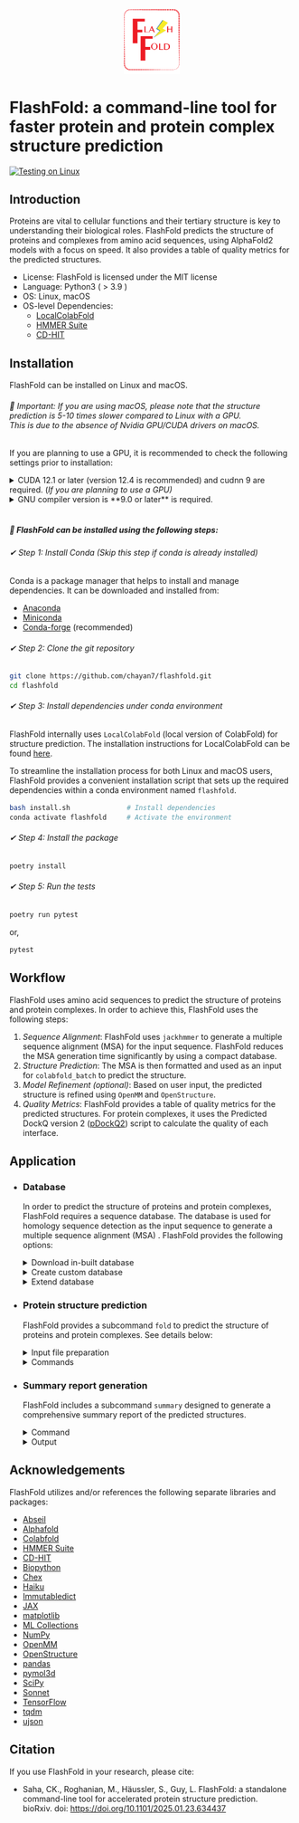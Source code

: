 <p align="center">
  <img src="https://github.com/chayan7/flashfold/blob/main/logo/flashfold.png" alt="Logo" width="100">
</p>

# FlashFold: a command-line tool for faster protein and protein complex structure prediction


[![Testing on Linux](https://github.com/chayan7/flashfold/actions/workflows/testing-on-linux.yml/badge.svg?event=push)](https://github.com/chayan7/flashfold/actions/workflows/testing-on-linux.yml)

## Introduction

Proteins are vital to cellular functions and their tertiary structure is key to understanding their biological roles. 
FlashFold predicts the structure of proteins and complexes from amino acid sequences, using AlphaFold2 models with 
a focus on speed. It also provides a table of quality metrics for the predicted structures.

- License: FlashFold is licensed under the MIT license
- Language: Python3 ( > 3.9 )
- OS: Linux, macOS
- OS-level Dependencies: 
  - [LocalColabFold](https://github.com/YoshitakaMo/localcolabfold)
  - [HMMER Suite](http://eddylab.org/software/hmmer)
  - [CD-HIT](https://github.com/weizhongli/cdhit)

## Installation

FlashFold can be installed on Linux and macOS. 

###### 🚨 *Important: If you are using macOS, please note that the structure prediction is 5-10 times slower compared to Linux with a GPU. <br> This is due to the absence of Nvidia GPU/CUDA drivers on macOS.*

If you are planning to use a GPU, it is recommended to check the following settings prior to installation:

<details> <summary> CUDA 12.1 or later (version 12.4 is recommended) and cudnn 9 are required. 
(<i>If you are planning to use a GPU)</i></summary>

- You can check the CUDA version using the following command: 

  ```sh
  nvcc --version
  ```

- DO N🚫T use `nvidia-smi` to check the version. ❌ <br> ✔️ See 
[NVIDIA CUDA Installation Guide for Linux](https://docs.nvidia.com/cuda/cuda-installation-guide-linux/index.html) if 
you haven't installed it.

</details> 

<details> <br><summary> GNU compiler version is **9.0 or later** is required. </summary>

- You can check the GNU compiler version using the following command:
  ```sh
  gcc --version
  ```
  💡 If the version is 8.5.0 or older (e.g. CentOS 7, Rocky/Almalinux 8, etc.), install a new one and add `PATH` to it.

</details>
<br>

##### 📌 FlashFold can be installed using the following steps:

###### ✔ Step 1: Install Conda (*Skip this step if conda is already installed*)

Conda is a package manager that helps to install and manage dependencies. It can be downloaded and installed from:

- [Anaconda](https://www.anaconda.com/products/distribution) 
- [Miniconda](https://docs.conda.io/en/latest/miniconda.html) 
- [Conda-forge](https://conda-forge.org/) (recommended)

###### ✔ Step 2: Clone the git repository
  ```sh
  git clone https://github.com/chayan7/flashfold.git
  cd flashfold
  ```

###### ✔ Step 3: Install dependencies under conda environment

FlashFold internally uses `LocalColabFold` (local version of ColabFold) for structure prediction. 
The installation instructions for LocalColabFold can be found [here](https://github.com/YoshitakaMo/localcolabfold). 

To streamline the installation process for both Linux and macOS users, FlashFold provides a convenient installation 
script that sets up the required dependencies within a conda environment named `flashfold`.

  ```sh
  bash install.sh              # Install dependencies
  conda activate flashfold     # Activate the environment
  ```

###### ✔ Step 4: Install the package
  ```sh
  poetry install
  ```

###### ✔ Step 5: Run the tests
  ```sh
  poetry run pytest
  ```
  or, 
  ```sh
  pytest
  ```

## Workflow

FlashFold uses amino acid sequences to predict the structure of proteins and protein complexes. In order to achieve this,
FlashFold uses the following steps:

1. *Sequence Alignment*: FlashFold uses `jackhmmer` to generate a multiple sequence alignment (MSA) for the input 
sequence. FlashFold reduces the MSA generation time significantly by using a compact database.
2. *Structure Prediction*: The MSA is then formatted and used as an input for `colabfold_batch` to predict the structure.
3. *Model Refinement (optional)*: Based on user input, the predicted structure is refined using `OpenMM` and `OpenStructure`.
4. *Quality Metrics*: FlashFold provides a table of quality metrics for the predicted structures. For protein 
complexes, it uses the Predicted DockQ version 2 ([pDockQ2](https://doi.org/10.1093/bioinformatics/btad424)) script to 
calculate the quality of each interface.

## Application

- ###  Database
  In order to predict the structure of proteins and protein complexes, FlashFold requires a sequence database. The database
  is used for homology sequence detection as the input sequence to generate a multiple sequence alignment (MSA) . 
  FlashFold provides the following options:

  <details><summary>Download in-built database</summary>
  <br>
  FlashFold provides three in-built databases, that can be downloaded using the following command:
  
  ```sh
  flashfold download_db -i /path/to/database.json -o /path/to/downloaded_db/
  ```
  The `database.json` file can be found [here](https://github.com/chayan7/flashfold/blob/main/database.json). 
  User can avoid downloading a database by removing the database name and the download link in the json file.

  </details>
  <details><summary>Create custom database</summary>
  <br>
  FlashFold allows user to create custom database using the `create_db` subcommand. In this case, the input should be the 
  assembled genome data in [GenBank](https://www.ncbi.nlm.nih.gov/datasets/docs/v2/reference-docs/file-formats/annotation-files/about-ncbi-gbff/) format. 
  <br>In order to download the genome data from NCBI, FlashFold provides a convenient script `ncbi_data` that can be used as follows:<br><br>

    - For example, to download all the genbank files of <i>[Pseudomonas aeruginosa](https://www.ncbi.nlm.nih.gov/datasets/genome/?taxon=287&annotated_only=true&refseq_annotation=true)</i> 
    form NCBI RefSeq, the following command can be used:
  
      ```sh
      flashfold ncbi_data  -n "Pseudomonas aeruginosa" -f gbff -s refseq -o /path/to/genbank_file_dir/ 
      ```

    - Or, user can download the genbank files of particular genome of interest from NCBI using accession numbers as input, see
    [example](https://github.com/chayan7/flashfold/blob/main/test/input/others/assembly_accessions.txt).

      ```sh
      flashfold ncbi_data  -i /path/to/assembly_accessions.txt -f gbff -o /path/to/genbank_file_dir/
      ```
  Once the genbank files are downloaded, the custom database can be created using the `create_db` subcommand as follows:
    ```sh
    flashfold create_db -p /path/to/genbank_file_dir/ -o /path/to/custom_db/
    ```
  </details>
  <details><summary>Extend database</summary>
  <br>
  FlashFold allows user to update or extend the current database with new information.
  - If user would like to extend or update database_1 with the information from database_2, it is possible by 
  using the `extend_db` subcommand.

    ```sh
    flashfold extend_db -m /path/to/database_1 -n /path/to/database_2
    ```
     Note that, only the database_1 will be updated with the new information from database_2.

  - It is also possible to extend the current database directly with the new collection of genbank files, using 
  the `extend_db` subcommand. 
  
    ```sh
    flashfold extend_db -m /path/to/database_to_be_extended -g /path/to/genbank_file_dir/
    ```
  </details>

- ###  Protein structure prediction
    FlashFold provides a subcommand `fold` to predict the structure of proteins and protein complexes. See details below:
  
  <details><summary>Input file preparation</summary>
  <br>
  
  - FlashFold takes amino acid sequence in FASTA format as input. Also, it can take multiple FASTA files as input 
  when `--batch` is set. The input file should follow the following guidelines:
    - It is recommended to keep the file name short and readable. Avoid using special characters in the file name.
    - It should be noted that, when `--batch` is set, the file name will be used as a directory to store results 
    under user provided output directory. If any special characters are found `except "." or "_"` in the file name, 
    it will be replaced with `"_"`.
    - File extension should be `.fasta`.

  - Additionally, FlashFold can take A3M file as input. The A3M file preferably should be generated using `FlashFold` 
  itself using the `--only_msa` option. User customised A3M file can be served as input as well. `--batch` option 
  is also applicable for A3M file input as FASTA.

  Few examples for FASTA sequence as input are shown below:

  **Monomer**
  ```
  >seq_1
  FHWDREGQADDSSSCWLRVASGWAGRNYGAIAIPRVGMEVLVTFLEGDPDQPLVTGCLFH
  REHPVPYELPGHKTRSVFKSLSSPGGGGYNELRIEDRKGQEQIFVHAQR
  ```
  
  **Protein complex**
  - Homo-dimer
    ```
    >seq_1
    FHWDREGQADDSSSCWLRVASGWAGRNYGAIAIPRVGMEVLVTFLEGDPDQPLVTGCLFH
    REHPVPYELPGHKTRSVFKSLSSPGGGGYNELRIEDRKGQEQIFVHAQR
    >seq_1
    FHWDREGQADDSSSCWLRVASGWAGRNYGAIAIPRVGMEVLVTFLEGDPDQPLVTGCLFH
    REHPVPYELPGHKTRSVFKSLSSPGGGGYNELRIEDRKGQEQIFVHAQR
    ```
  - Hetero-dimer
    ```
    >seq_1
    FHWDREGQADDSSSCWLRVASGWAGRNYGAIAIPRVGMEVLVTFLEGDPDQPLVTGCLFH
    REHPVPYELPGHKTRSVFKSLSSPGGGGYNELRIEDRKGQEQIFVHAQR
    >seq_2
    MTSWTLVTLVLLIILAAIRPEQLQVVAYKLVLVTLGAVAGYWIDRSLFPYVARPHECSAN
    LVVVGAWLRRGLIVLACILGLTLGL
    ```
  - Hetero-trimer
    ```
    >seq_1
    FHWDREGQADDSSSCWLRVASGWAGRNYGAIAIPRVGMEVLVTFLEGDPDQPLVTGCLFH
    REHPVPYELPGHKTRSVFKSLSSPGGGGYNELRIEDRKGQEQIFVHAQR
    >seq_2
    MTSWTLVTLVLLIILAAIRPEQLQVVAYKLVLVTLGAVAGYWIDRSLFPYVARPHECSAN
    LVVVGAWLRRGLIVLACILGLTLGL
    >seq_3
    MAFQADRFLWFNSSSGQTVAPVSIVGGQMFINTAMIQDGSITNAKIGNVIQSTALGANGE
    PLWKLDKAGSLTMNSATSGGFMRQTAEAVKVYDANLVLRVQIGNLDA
    ```
    </details>
    
    <details><summary>Commands</summary>
    <br>
    FlashFold offers subcommand `fold` to predict the structure of proteins and protein complexes. FlashFold uses 
    different algorithm and model for monomer and multimer prediction. However, the user does not need to specify it 
    because FlashFold can automatically detect based on the input sequence. 
    
    Few examples are shown below:
    
    __Beginner__
    
    ```shell
    flashfold fold -q /path/to/query.fasta -d /path/to/database/ -o /path/to/output/ -t number_of_threads
    ```
    __Moderate__
    
    ```shell
    flashfold fold -q /path/to/query.fasta -d /path/to/database/ -o /path/to/output/ -t number_of_threads --only_msa   
    ```
    
    __Advanced__
    
    ```shell
    flashfold fold -q /path/to/query.a3m -o /path/to/output/  
    ```
    
    __Expert__
    
    ```shell
    flashfold fold -q /path/to/dir/multiple_fasta_files --batch -d /path/to/database/ -o /path/to/output/ -t number_of_threads
    ```
    </details>

  - ### Summary report generation
    FlashFold includes a subcommand `summary` designed to generate a comprehensive summary report of the predicted structures.

    <details><summary>Command</summary>
    <br>
      
      ```shell
      flashfold summary -d /path/to/flashfold_output/ -o /path/to/generate/report/
      ```
    </details>
    <details><summary>Output</summary>
    <br>Example of the summary report generated by FlashFold is shown below:
    
    <br> <p align="center"><img src="https://github.com/chayan7/flashfold/blob/main/test/input/others/summary.png" alt="Summary" width="700"></p>
    </details>
  
  
## Acknowledgements

FlashFold utilizes and/or references the following separate libraries
and packages:

*   [Abseil](https://github.com/abseil/abseil-py)
*   [Alphafold](https://github.com/google-deepmind/alphafold)
*   [Colabfold](https://github.com/sokrypton/ColabFold)
*   [HMMER Suite](http://eddylab.org/software/hmmer)
*   [CD-HIT](https://github.com/weizhongli/cdhit)
*   [Biopython](https://biopython.org)
*   [Chex](https://github.com/deepmind/chex)
*   [Haiku](https://github.com/deepmind/dm-haiku)
*   [Immutabledict](https://github.com/corenting/immutabledict)
*   [JAX](https://github.com/google/jax/)
*   [matplotlib](https://matplotlib.org/)
*   [ML Collections](https://github.com/google/ml_collections)
*   [NumPy](https://numpy.org)
*   [OpenMM](https://github.com/openmm/openmm)
*   [OpenStructure](https://openstructure.org)
*   [pandas](https://pandas.pydata.org/)
*   [pymol3d](https://github.com/avirshup/py3dmol)
*   [SciPy](https://scipy.org)
*   [Sonnet](https://github.com/deepmind/sonnet)
*   [TensorFlow](https://github.com/tensorflow/tensorflow)
*   [tqdm](https://github.com/tqdm/tqdm)
*   [ujson](https://github.com/ultrajson/ultrajson)

## Citation

If you use FlashFold in your research, please cite:

- Saha, CK., Roghanian, M., Häussler, S., Guy, L. FlashFold: a standalone command-line tool for accelerated protein structure prediction.
<br>bioRxiv. doi: https://doi.org/10.1101/2025.01.23.634437

